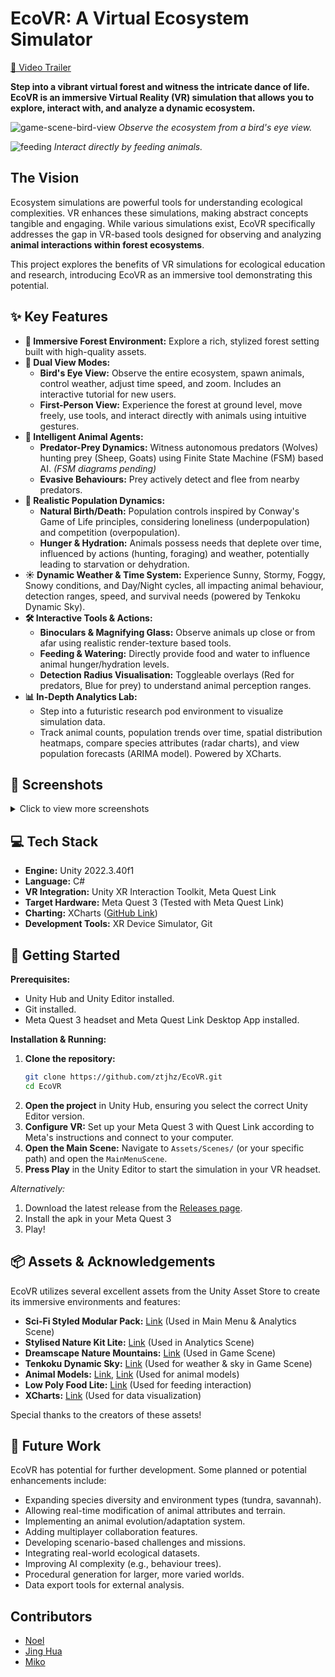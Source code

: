 # EcoVR: A Virtual Ecosystem Simulator

[🎥 Video Trailer](https://youtu.be/C2f6LHMTQps)

**Step into a vibrant virtual forest and witness the intricate dance of life. EcoVR is an immersive Virtual Reality (VR) simulation that allows you to explore, interact with, and analyze a dynamic ecosystem.**

![game-scene-bird-view](https://github.com/user-attachments/assets/b949f206-0958-41cf-a378-2e63dc04f11a)
*Observe the ecosystem from a bird's eye view.*

![feeding](https://github.com/user-attachments/assets/bdf9e136-b682-4651-9b76-62f5575f18a6)
*Interact directly by feeding animals.*

## The Vision

Ecosystem simulations are powerful tools for understanding ecological complexities. VR enhances these simulations, making abstract concepts tangible and engaging. While various simulations exist, EcoVR specifically addresses the gap in VR-based tools designed for observing and analyzing **animal interactions within forest ecosystems**.

This project explores the benefits of VR simulations for ecological education and research, introducing EcoVR as an immersive tool demonstrating this potential.

## ✨ Key Features

* **🌲 Immersive Forest Environment:** Explore a rich, stylized forest setting built with high-quality assets.
* **🦅 Dual View Modes:**
    * **Bird's Eye View:** Observe the entire ecosystem, spawn animals, control weather, adjust time speed, and zoom. Includes an interactive tutorial for new users.
    * **First-Person View:** Experience the forest at ground level, move freely, use tools, and interact directly with animals using intuitive gestures.
* **🧠 Intelligent Animal Agents:**
    * **Predator-Prey Dynamics:** Witness autonomous predators (Wolves) hunting prey (Sheep, Goats) using Finite State Machine (FSM) based AI. *(FSM diagrams pending)*
    * **Evasive Behaviours:** Prey actively detect and flee from nearby predators.
* **🧬 Realistic Population Dynamics:**
    * **Natural Birth/Death:** Population controls inspired by Conway's Game of Life principles, considering loneliness (underpopulation) and competition (overpopulation).
    * **Hunger & Hydration:** Animals possess needs that deplete over time, influenced by actions (hunting, foraging) and weather, potentially leading to starvation or dehydration.
* **☀️ Dynamic Weather & Time System:** Experience Sunny, Stormy, Foggy, Snowy conditions, and Day/Night cycles, all impacting animal behaviour, detection ranges, speed, and survival needs (powered by Tenkoku Dynamic Sky).
* **🛠️ Interactive Tools & Actions:**
    * **Binoculars & Magnifying Glass:** Observe animals up close or from afar using realistic render-texture based tools.
    * **Feeding & Watering:** Directly provide food and water to influence animal hunger/hydration levels.
    * **Detection Radius Visualisation:** Toggleable overlays (Red for predators, Blue for prey) to understand animal perception ranges.
* **📊 In-Depth Analytics Lab:**
    * Step into a futuristic research pod environment to visualize simulation data.
    * Track animal counts, population trends over time, spatial distribution heatmaps, compare species attributes (radar charts), and view population forecasts (ARIMA model). Powered by XCharts.

## 📸 Screenshots

<details>
<summary>Click to view more screenshots</summary>

| Feature             | Screenshot                                                                                             |
| :------------------ | :----------------------------------------------------------------------------------------------------- |
| **Gameplay** |                                                                                                        |
| Bird's Eye View     | ![game-scene-bird-view](https://github.com/user-attachments/assets/b949f206-0958-41cf-a378-2e63dc04f11a) |
| First Person        | ![game-tools-2](https://github.com/user-attachments/assets/286f460f-08d8-4ce6-a6ac-de882fe20381) |
| Feeding             | ![feeding](https://github.com/user-attachments/assets/bdf9e136-b682-4651-9b76-62f5575f18a6)             |
| Detection Radius    | ![radius](https://github.com/user-attachments/assets/21eec1ae-5de6-4b09-a0a3-be0bc2fb5d2a)             |
| Predator Hunt       | ![predator-prey](https://github.com/user-attachments/assets/369be6c3-c74a-4386-b61f-58e8530c0a7a)                  | | Binoculars/Magnifier| ![game-tools](https://github.com/user-attachments/assets/4b19f77d-a0bd-453b-bf4b-8133ffee4f97)                 | | Status System       | ![status-system](https://github.com/user-attachments/assets/046c3644-3235-414a-bc37-716bfbdc21df)       |
| Weather (Rain)      | ![weather](https://github.com/user-attachments/assets/ba3323c3-5c72-44ea-8d64-cf3353e4ba0b)                   | | **UI & Analytics** |                                                                                                        |
| Main Menu           | ![main-menu](https://github.com/user-attachments/assets/6084b066-7136-4758-b292-e116de2dca34)           |
| Tutorial            | ![tutorial](https://github.com/user-attachments/assets/ccd95207-156a-42a1-97ac-fd0eb11806a0)           |
| Analytics Lab       | ![analytics-lab](https://github.com/user-attachments/assets/6347ecf7-9f3b-43e0-ad92-98b29fe3059e)       |
| Analytics Scene Env | <img width="581" alt="analytics scene" src="https://github.com/user-attachments/assets/38e848c3-fc14-43ef-8683-aff5c1cc1305" /> |
| Population Count    | ![population count](https://github.com/user-attachments/assets/b4370df9-97cc-4984-9d25-d07b30bb73d1)     |
| Population Graph    | ![population graph](https://github.com/user-attachments/assets/d594b5ee-1f31-40d2-affc-e73ceb8ac1aa)     |
| Population Heatmap  | ![population heatmap](https://github.com/user-attachments/assets/1a64fbf9-3959-4748-b17d-2d1ed1b72745) |
| Heatmap Over Time   | ![population heatmap 2](https://github.com/user-attachments/assets/6b4f63f2-0a39-4ac6-9ce9-2e40bdded84c) | | Population Attributes| ![population attributes](https://github.com/user-attachments/assets/a561bd48-590e-4b31-a05c-7eaeaf0dd059)|
| Population Prediction| ![population prediction](https://github.com/user-attachments/assets/7f6d797b-573c-4e98-9d14-bfc25a4f73a8)|




</details>

## 💻 Tech Stack

* **Engine:** Unity 2022.3.40f1
* **Language:** C#
* **VR Integration:** Unity XR Interaction Toolkit, Meta Quest Link
* **Target Hardware:** Meta Quest 3 (Tested with Meta Quest Link)
* **Charting:** XCharts ([GitHub Link](https://github.com/XCharts-Team/XCharts))
* **Development Tools:** XR Device Simulator, Git

## 🚀 Getting Started

**Prerequisites:**

* Unity Hub and Unity Editor installed.
* Git installed.
* Meta Quest 3 headset and Meta Quest Link Desktop App installed.

**Installation & Running:**

1.  **Clone the repository:**
    ```bash
    git clone https://github.com/ztjhz/EcoVR.git
    cd EcoVR
    ```
2.  **Open the project** in Unity Hub, ensuring you select the correct Unity Editor version.
3.  **Configure VR:** Set up your Meta Quest 3 with Quest Link according to Meta's instructions and connect to your computer.
4.  **Open the Main Scene:** Navigate to `Assets/Scenes/` (or your specific path) and open the `MainMenuScene`.
5.  **Press Play** in the Unity Editor to start the simulation in your VR headset.

*Alternatively:*

1.  Download the latest release from the [Releases page](link-to-releases).
2.  Install the apk in your Meta Quest 3
3.  Play!

## 📦 Assets & Acknowledgements

EcoVR utilizes several excellent assets from the Unity Asset Store to create its immersive environments and features:

* **Sci-Fi Styled Modular Pack:** [Link](https://assetstore.unity.com/packages/3d/environments/sci-fi/sci-fi-styled-modular-pack-82913) (Used in Main Menu & Analytics Scene)
* **Stylised Nature Kit Lite:** [Link](https://assetstore.unity.com/packages/3d/environments/stylized-nature-kit-lite-176906) (Used in Analytics Scene)
* **Dreamscape Nature Mountains:** [Link](https://assetstore.unity.com/packages/3d/environments/fantasy/dreamscape-nature-mountains-stylized-open-world-environment-264352) (Used in Game Scene)
* **Tenkoku Dynamic Sky:** [Link](https://assetstore.unity.com/packages/tools/particles-effects/tenkoku-dynamic-sky-34435) (Used for weather & sky in Game Scene)
* **Animal Models:** [Link](https://assetstore.unity.com/packages/3d/characters/animals/low-poly-animals-3d-assets-258476), [Link](https://assetstore.unity.com/packages/3d/characters/animals/animated-goat-and-sheep-3d-low-poly-free-251910) (Used for animal models)
* **Low Poly Food Lite:** [Link](https://assetstore.unity.com/packages/3d/props/food/low-poly-food-lite-258693) (Used for feeding interaction)
* **XCharts:** [Link](https://github.com/XCharts-Team/XCharts) (Used for data visualization)

Special thanks to the creators of these assets!

## 🔮 Future Work

EcoVR has potential for further development. Some planned or potential enhancements include:

* Expanding species diversity and environment types (tundra, savannah).
* Allowing real-time modification of animal attributes and terrain.
* Implementing an animal evolution/adaptation system.
* Adding multiplayer collaboration features.
* Developing scenario-based challenges and missions.
* Integrating real-world ecological datasets.
* Improving AI complexity (e.g., behaviour trees).
* Procedural generation for larger, more varied worlds.
* Data export tools for external analysis.

## Contributors
- [Noel](https://github.com/NoelWee)
- [Jing Hua](https://github.com/ztjhz)
- [Miko](https://github.com/P1935404)
